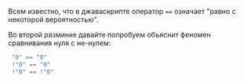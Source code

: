 Всем известно, что в джаваскрипте оператор `==` означает "равно с некоторой вероятностью".

Во второй разминке давайте попробуем объяснит феномен сравнивания нуля с не-нулем:

``` javascript
 "0" == "0"
 !"0" == "0"
 !"0" == !"0"
```